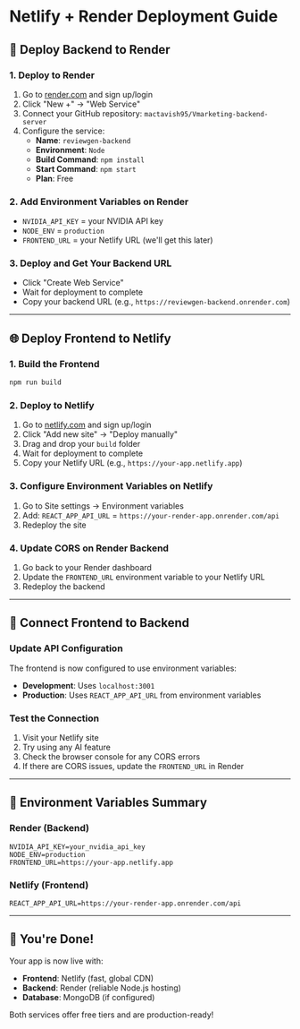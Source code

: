 # Netlify + Render Deployment Guide

## 🚀 Deploy Backend to Render

### 1. Deploy to Render
1. Go to [render.com](https://render.com) and sign up/login
2. Click "New +" → "Web Service"
3. Connect your GitHub repository: `mactavish95/Vmarketing-backend-server`
4. Configure the service:
   - **Name**: `reviewgen-backend`
   - **Environment**: `Node`
   - **Build Command**: `npm install`
   - **Start Command**: `npm start`
   - **Plan**: Free

### 2. Add Environment Variables on Render
- `NVIDIA_API_KEY` = your NVIDIA API key
- `NODE_ENV` = `production`
- `FRONTEND_URL` = your Netlify URL (we'll get this later)

### 3. Deploy and Get Your Backend URL
- Click "Create Web Service"
- Wait for deployment to complete
- Copy your backend URL (e.g., `https://reviewgen-backend.onrender.com`)

---

## 🌐 Deploy Frontend to Netlify

### 1. Build the Frontend
```bash
npm run build
```

### 2. Deploy to Netlify
1. Go to [netlify.com](https://netlify.com) and sign up/login
2. Click "Add new site" → "Deploy manually"
3. Drag and drop your `build` folder
4. Wait for deployment to complete
5. Copy your Netlify URL (e.g., `https://your-app.netlify.app`)

### 3. Configure Environment Variables on Netlify
1. Go to Site settings → Environment variables
2. Add: `REACT_APP_API_URL` = `https://your-render-app.onrender.com/api`
3. Redeploy the site

### 4. Update CORS on Render Backend
1. Go back to your Render dashboard
2. Update the `FRONTEND_URL` environment variable to your Netlify URL
3. Redeploy the backend

---

## 🔗 Connect Frontend to Backend

### Update API Configuration
The frontend is now configured to use environment variables:

- **Development**: Uses `localhost:3001`
- **Production**: Uses `REACT_APP_API_URL` from environment variables

### Test the Connection
1. Visit your Netlify site
2. Try using any AI feature
3. Check the browser console for any CORS errors
4. If there are CORS issues, update the `FRONTEND_URL` in Render

---

## 📝 Environment Variables Summary

### Render (Backend)
```
NVIDIA_API_KEY=your_nvidia_api_key
NODE_ENV=production
FRONTEND_URL=https://your-app.netlify.app
```

### Netlify (Frontend)
```
REACT_APP_API_URL=https://your-render-app.onrender.com/api
```

---

## 🎉 You're Done!
Your app is now live with:
- **Frontend**: Netlify (fast, global CDN)
- **Backend**: Render (reliable Node.js hosting)
- **Database**: MongoDB (if configured)

Both services offer free tiers and are production-ready! 
